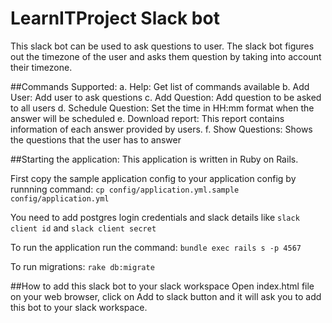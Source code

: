 # LearnITProject Slack bot

This slack bot can be used to ask questions to user.
The slack bot figures out the timezone of the user and asks them question by taking into account their timezone.

##Commands Supported:
a. Help: Get list of commands available
b. Add User: Add user to ask questions
c. Add Question: Add question to be asked to all users
d. Schedule Question: Set the time in HH:mm format when the answer will be scheduled
e. Download report: This report contains information of each answer provided by users.
f. Show Questions: Shows the questions that the user has to answer

##Starting the application:
This application is written in Ruby on Rails.

First copy the sample application config to your application config by runnning command:
`cp config/application.yml.sample config/application.yml`

You need to add postgres login credentials and slack details like `slack client id` and `slack client secret`

To run the application run the command:
`bundle exec rails s -p 4567`

To run migrations:
`rake db:migrate`

##How to add this slack bot to your slack workspace
Open index.html file on your web browser, click on Add to slack button and it will ask you to add this bot to your slack workspace.
